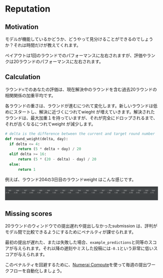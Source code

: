 # Reputation

## Motivation

モデルが機能しているかどうか、どうやって見分けることができるのでしょうか？それは時間だけが教えてくれます。

ペイアウトは1回のラウンドでのパフォーマンスに左右されますが、評価やランクは20ラウンドのパフォーマンスに左右されます。

## Calculation

ラウンド`n`でのあなたの評価は、現在解決中のラウンドを含む過去20ラウンドの相関関係の加重平均です。

各ラウンドの重さは、ラウンドが進むにつれて変化します。新しいラウンドは低めにスタートし、解決に近づくにつれてwieght が増えていきます。解決されたラウンドは、最大加重１を持っていますが、それが完全にドロップされるまで、それが古くなるにつれてweight が減少します。

```python
# delta is the difference between the current and target round number
def round_weight(delta, day):
  if delta <= 4:
      return (5 * delta + day) / 20
  elif delta >= 16:
      return (5 * (20 - delta) - day) / 20
  else:
      return 1
```

例えば、ラウンド204の3日目のラウンドweight はこんな感じです。

![](../.gitbook/assets/image%20%2817%29.png)

## Missing scores

20ラウンドのウィンドウでの提出遅れや提出しなかったsubmission は、評判がモデル間で比較できるようにするためにペナルティが課せられます。

最初の提出が遅れた、または失敗した場合、`example_predictions`と同等のスコアが与えられます。それ以降の遅刻やミスした投稿には`-0.1`という非常に低いスコアが与えられます。

このペナルティを回避するために、[Numerai Compute](https://app.gitbook.com/@numerai/s/japanese-docs/~/drafts/-MQbysZVkNB763WvP03a/numerai-tournament/numerai-compute)を使って毎週の提出ワークフローを自動化しましょう。

